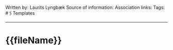 Written by: Laurits Lyngbæk
Source of information:
Association links:
Tags: #🖇️Templates 
___
# {{fileName}}



